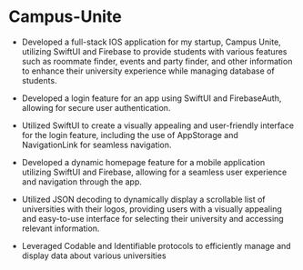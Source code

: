 # Campus-Unite
- Developed a full-stack IOS application for my startup, Campus Unite, utilizing SwiftUI and Firebase to provide students with various features such as roommate finder, events and party finder, and other information to enhance their university experience while managing database of students.

- Developed a login feature for an app using SwiftUI and FirebaseAuth, allowing for secure user authentication.

- Utilized SwiftUI to create a visually appealing and user-friendly interface for the login feature, including the use of AppStorage and NavigationLink for seamless navigation.

- Developed a dynamic homepage feature for a mobile application utilizing SwiftUI and Firebase, allowing for a seamless user experience and navigation through the app.

- Utilized JSON decoding to dynamically display a scrollable list of universities with their logos, providing users with a visually appealing and easy-to-use interface for selecting their university and accessing relevant information.

- Leveraged Codable and Identifiable protocols to efficiently manage and display data about various universities

